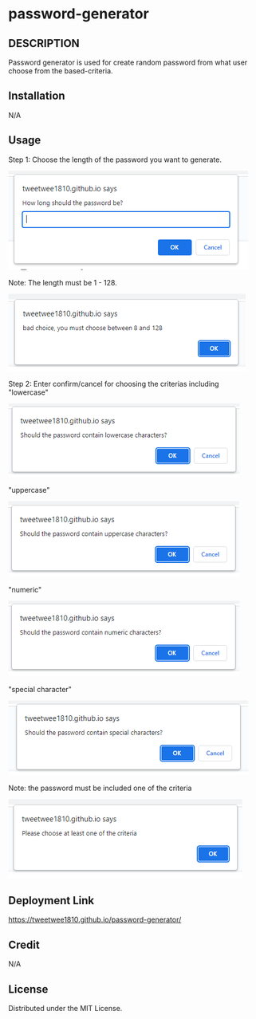 # password-generator
## DESCRIPTION 
Password generator is used for create random password from what user choose from the based-criteria. 
## Installation 
N/A
## Usage
Step 1: Choose the length of the password you want to generate.


![Alt text](c1.PNG)


Note: The length must be 1 - 128.


![Alt text](c2.PNG)


Step 2: Enter confirm/cancel for choosing the criterias including "lowercase"


![Alt text](c3.PNG)


"uppercase"


![Alt text](c4.PNG)


"numeric"


![Alt text](c5.PNG)


"special character" 


![Alt text](c6.PNG)


Note: the password must be included one of the criteria


![Alt text](c7.PNG)

## Deployment Link
https://tweetwee1810.github.io/password-generator/

## Credit 
N/A


## License 
Distributed under the MIT License.

